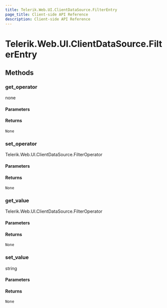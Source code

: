 ```yaml
---
title: Telerik.Web.UI.ClientDataSource.FilterEntry
page_title: Client-side API Reference
description: Client-side API Reference
---
```


# Telerik.Web.UI.ClientDataSource.FilterEntry  

## Methods

###  get_operator

none

#### Parameters

#### Returns

`None` 

###  set_operator

Telerik.Web.UI.ClientDataSource.FilterOperator

#### Parameters

#### Returns

`None` 

###  get_value

Telerik.Web.UI.ClientDataSource.FilterOperator

#### Parameters

#### Returns

`None` 

###  set_value

string

#### Parameters

#### Returns

`None` 


